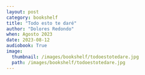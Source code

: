 ```yaml
---
layout: post
category: bookshelf
title: "Todo esto te daré"
author: "Dolores Redondo"
when: Agosto 2023
date: 2023-08-12
audiobook: True
image:
  thumbnail: /images/bookshelf/todoestotedare.jpg
  path: /images/bookshelf/todoestotedare.jpg
---
```

